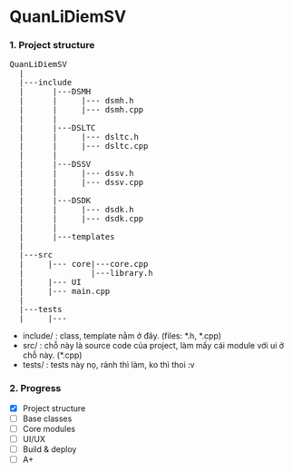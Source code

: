 # QuanLiDiemSV
### 1. Project structure
<pre>
QuanLiDiemSV  
  |  
  |---include  
  |      |---DSMH 
  |      |     |--- dsmh.h
  |      |     |--- dsmh.cpp
  |      |
  |      |---DSLTC  
  |      |     |--- dsltc.h
  |      |     |--- dsltc.cpp
  |      |
  |      |---DSSV
  |      |     |--- dssv.h
  |      |     |--- dssv.cpp
  |      |
  |      |---DSDK
  |      |     |--- dsdk.h
  |      |     |--- dsdk.cpp
  |      |
  |      |---templates
  |
  |---src  
  |     |--- core|---core.cpp  
  |              |---library.h
  |     |--- UI 
  |     |--- main.cpp
  |  
  |---tests  
  |     |---    
</pre>
* include/ : class, template nằm ở đây. (files: *.h, *.cpp)   
* src/ : chỗ này là source code của project, làm mấy cái module với ui ở chỗ này. (*.cpp)
* tests/ : tests này nọ, rảnh thì làm, ko thì thoi :v 
 ### 2. Progress 
- [x] Project structure 
- [ ] Base classes
- [ ] Core modules
- [ ] UI/UX
- [ ] Build & deploy
- [ ] A+
